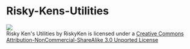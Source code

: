 Risky-Kens-Utilities
====================


![](https://i.creativecommons.org/l/by-nc-sa/3.0/88x31.png)  
Risky Ken's Utilities by RiskyKen is licensed under a [Creative Commons Attribution-NonCommercial-ShareAlike 3.0 Unported License](https://creativecommons.org/licenses/by-nc-sa/3.0/)
